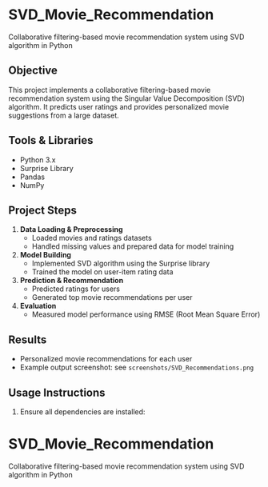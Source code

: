# SVD_Movie_Recommendation
Collaborative filtering-based movie recommendation system using SVD algorithm in Python

## Objective
This project implements a collaborative filtering-based movie recommendation system using the Singular Value Decomposition (SVD) algorithm. It predicts user ratings and provides personalized movie suggestions from a large dataset.

## Tools & Libraries
- Python 3.x
- Surprise Library
- Pandas
- NumPy

## Project Steps
1. **Data Loading & Preprocessing**
   - Loaded movies and ratings datasets
   - Handled missing values and prepared data for model training
2. **Model Building**
   - Implemented SVD algorithm using the Surprise library
   - Trained the model on user-item rating data
3. **Prediction & Recommendation**
   - Predicted ratings for users
   - Generated top movie recommendations per user
4. **Evaluation**
   - Measured model performance using RMSE (Root Mean Square Error)

## Results
- Personalized movie recommendations for each user
- Example output screenshot: see `screenshots/SVD_Recommendations.png`

## Usage Instructions
1. Ensure all dependencies are installed:
# SVD_Movie_Recommendation
Collaborative filtering-based movie recommendation system using SVD algorithm in Python
